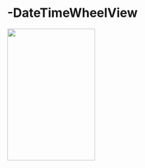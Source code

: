 # -DateTimeWheelView
<img src = "https://github.com/Jenior/-DateTimeWheelView/blob/master/device-2016-06-30-113635.png" width = "200" height= "300">

